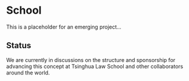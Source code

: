 # School

This is a placeholder for an emerging project...

## Status

We are currently in discussions on the structure and sponsorship for advancing this concept at Tsinghua Law School and other collaborators around the world.  
